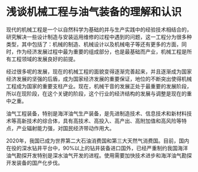 # 浅谈机械工程与油气装备的理解和认识

现代的机械工程是一个以自然科学为基础的并与生产实践中的经验技术相结合的，研究解决一些设计制造与安装运用维修的过程中遇到的问题，这一工程分为很多种类型，其中包括了：机械的制造、机械设计以及机械电子等还有更多的方面，同时，作为经济发展过程中最为重要的组成部分，也是最基础而产业，机械工程是所有工程领域的发展良好的前提。

经过很多呢的发展，现在的机械工程的面貌变得逐渐完善起来，并且逐渐成为国家经济发展的坚强的后盾，成为国家经济发展的重要保证，地位的不断突出使得机械工程成为国家的重要支柱产业。现在，机械干音的发展正处于最重要的发展阶段，所以在现阶段，在这个关键的阶段，这个行业的经济结构的发展与调整是现在的重中之重。

油气工程装备，特别是海洋油气生产装备，是先进制造技术、信息技术和新材料技术等高新技术的综合体，具有高技术、高投入、高产出、高附加值和高风险等特点，产业辐射能力强，对国民经济带动作用大。

2020年，我国已成为世界第二大石油消费国和第三大天然气消费国。目前，国内在役的深水钻井平台中，90%以上的钻井装备进口国外，已经严重制约我国海洋油气勘探开发特别是深水油气开发的进程。使用需要加快技术进步和海洋油气勘探开发装备的国产化步伐。